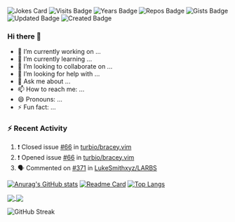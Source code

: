 
![Jokes Card](https://readme-jokes.vercel.app/api&theme=dracula)
![Visits Badge](https://badges.pufler.dev/visits/xiyini/xiyini)
![Years Badge](https://badges.pufler.dev/years/xiyini)
![Repos Badge](https://badges.pufler.dev/repos/xiyini)
![Gists Badge](https://badges.pufler.dev/gists/puf17640)
![Updated Badge](https://badges.pufler.dev/updated/puf17640/git-badges)
![Created Badge](https://badges.pufler.dev/created/puf17640/git-badges)

### Hi there 👋

- 🔭 I’m currently working on ...
- 🌱 I’m currently learning ...
- 👯 I’m looking to collaborate on ...
- 🤔 I’m looking for help with ...
- 💬 Ask me about ...
- 📫 How to reach me: ...
- 😄 Pronouns: ...
- ⚡ Fun fact: ...

### :zap: Recent Activity

<!--START_SECTION:activity-->
1. ❗️ Closed issue [#66](https://github.com/turbio/bracey.vim/issues/66) in [turbio/bracey.vim](https://github.com/turbio/bracey.vim)
2. ❗️ Opened issue [#66](https://github.com/turbio/bracey.vim/issues/66) in [turbio/bracey.vim](https://github.com/turbio/bracey.vim)
3. 🗣 Commented on [#371](https://github.com/LukeSmithxyz/LARBS/issues/371) in [LukeSmithxyz/LARBS](https://github.com/LukeSmithxyz/LARBS)
<!--END_SECTION:activity-->


[![Anurag's GitHub stats](https://github-readme-stats.vercel.app/api?username=xiyini&show_icons=true&theme=dracula&border_radius=20&custom_title=Stats)](https://github.com/anuraghazra/github-readme-stats)
[![Readme Card](https://github-readme-stats.vercel.app/api/pin/?username=xiyini&repo=elzero&show_owner=true&theme=dracula)](https://github.com/anuraghazra/github-readme-stats)
[![Top Langs](https://github-readme-stats.vercel.app/api/top-langs/?username=xiyini&theme=dracula&layout=compact)](https://github.com/anuraghazra/github-readme-stats)

<a href="https://github.com/anuraghazra/github-readme-stats">
  <img align="center" src="https://github-readme-stats.vercel.app/api/pin/?username=xiyini&repo=elzero&show_owner=true&theme=dracula" />
</a>
<a href="https://github.com/anuraghazra/convoychat">
  <img align="center" src="https://github-readme-stats.vercel.app/api/pin/?username=xiyini&repo=sb&show_owner=true&theme=dracula" />
</a>

![GitHub Streak](https://github-readme-streak-stats.herokuapp.com?user=xiyini&theme=dracula&hide_border=true&date_format=M%20j%5B%2C%20Y%5D)
